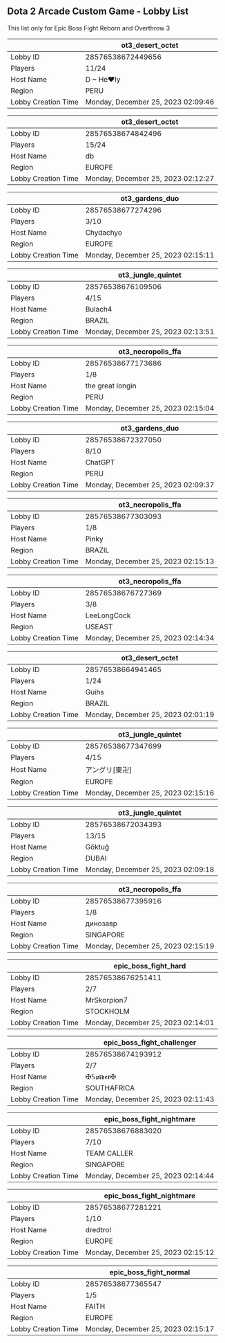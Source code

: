 ## Dota 2 Arcade Custom Game - Lobby List

This list only for Epic Boss Fight Reborn and Overthrow 3

|  | ot3_desert_octet |
| ------ | ------ |
| Lobby ID | 28576538672449656 |
| Players | 11/24 |
| Host Name | D ~ He♥ly |
| Region | PERU |
| Lobby Creation Time | Monday, December 25, 2023 02:09:46 |


|  | ot3_desert_octet |
| ------ | ------ |
| Lobby ID | 28576538674842496 |
| Players | 15/24 |
| Host Name | db |
| Region | EUROPE |
| Lobby Creation Time | Monday, December 25, 2023 02:12:27 |


|  | ot3_gardens_duo |
| ------ | ------ |
| Lobby ID | 28576538677274296 |
| Players | 3/10 |
| Host Name | Chydachyo |
| Region | EUROPE |
| Lobby Creation Time | Monday, December 25, 2023 02:15:11 |


|  | ot3_jungle_quintet |
| ------ | ------ |
| Lobby ID | 28576538676109506 |
| Players | 4/15 |
| Host Name | Bulach4 |
| Region | BRAZIL |
| Lobby Creation Time | Monday, December 25, 2023 02:13:51 |


|  | ot3_necropolis_ffa |
| ------ | ------ |
| Lobby ID | 28576538677173686 |
| Players | 1/8 |
| Host Name | the great longin |
| Region | PERU |
| Lobby Creation Time | Monday, December 25, 2023 02:15:04 |


|  | ot3_gardens_duo |
| ------ | ------ |
| Lobby ID | 28576538672327050 |
| Players | 8/10 |
| Host Name | ChatGPT |
| Region | PERU |
| Lobby Creation Time | Monday, December 25, 2023 02:09:37 |


|  | ot3_necropolis_ffa |
| ------ | ------ |
| Lobby ID | 28576538677303093 |
| Players | 1/8 |
| Host Name | Pinky |
| Region | BRAZIL |
| Lobby Creation Time | Monday, December 25, 2023 02:15:13 |


|  | ot3_necropolis_ffa |
| ------ | ------ |
| Lobby ID | 28576538676727369 |
| Players | 3/8 |
| Host Name | LeeLongCock |
| Region | USEAST |
| Lobby Creation Time | Monday, December 25, 2023 02:14:34 |


|  | ot3_desert_octet |
| ------ | ------ |
| Lobby ID | 28576538664941465 |
| Players | 1/24 |
| Host Name | Guihs |
| Region | BRAZIL |
| Lobby Creation Time | Monday, December 25, 2023 02:01:19 |


|  | ot3_jungle_quintet |
| ------ | ------ |
| Lobby ID | 28576538677347699 |
| Players | 4/15 |
| Host Name | アングリ[東卍] |
| Region | EUROPE |
| Lobby Creation Time | Monday, December 25, 2023 02:15:16 |


|  | ot3_jungle_quintet |
| ------ | ------ |
| Lobby ID | 28576538672034393 |
| Players | 13/15 |
| Host Name | Göktuğ |
| Region | DUBAI |
| Lobby Creation Time | Monday, December 25, 2023 02:09:18 |


|  | ot3_necropolis_ffa |
| ------ | ------ |
| Lobby ID | 28576538677395916 |
| Players | 1/8 |
| Host Name | динозавр |
| Region | SINGAPORE |
| Lobby Creation Time | Monday, December 25, 2023 02:15:19 |


|  | epic_boss_fight_hard |
| ------ | ------ |
| Lobby ID | 28576538676251411 |
| Players | 2/7 |
| Host Name | MrSkorpion7 |
| Region | STOCKHOLM |
| Lobby Creation Time | Monday, December 25, 2023 02:14:01 |


|  | epic_boss_fight_challenger |
| ------ | ------ |
| Lobby ID | 28576538674193912 |
| Players | 2/7 |
| Host Name | ✠𝕊𝖕𝖎𝖉𝖊𝖗✠ |
| Region | SOUTHAFRICA |
| Lobby Creation Time | Monday, December 25, 2023 02:11:43 |


|  | epic_boss_fight_nightmare |
| ------ | ------ |
| Lobby ID | 28576538676883020 |
| Players | 7/10 |
| Host Name | TEAM CALLER |
| Region | SINGAPORE |
| Lobby Creation Time | Monday, December 25, 2023 02:14:44 |


|  | epic_boss_fight_nightmare |
| ------ | ------ |
| Lobby ID | 28576538677281221 |
| Players | 1/10 |
| Host Name | dredtrol |
| Region | EUROPE |
| Lobby Creation Time | Monday, December 25, 2023 02:15:12 |


|  | epic_boss_fight_normal |
| ------ | ------ |
| Lobby ID | 28576538677365547 |
| Players | 1/5 |
| Host Name | FAITH |
| Region | EUROPE |
| Lobby Creation Time | Monday, December 25, 2023 02:15:17 |



